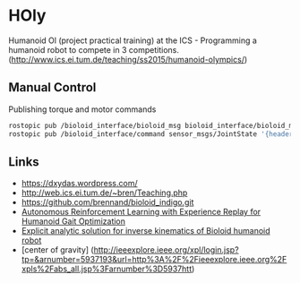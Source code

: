 # HOly
Humanoid Ol (project practical training) at the ICS - Programming a humanoid robot to compete in 3 competitions. (<http://www.ics.ei.tum.de/teaching/ss2015/humanoid-olympics/>)

## Manual Control
Publishing torque and motor commands
```bash
rostopic pub /bioloid_interface/bioloid_msg bioloid_interface/bioloid_msg '{motor_torque: [1,1,1,1,1,1,1,1,1,1,1,1,1,1,1,1,1,1]}'
rostopic pub /bioloid_interface/command sensor_msgs/JointState '{header: {stamp: now, frame_id: /world}, name: ['R_SAA', 'L_SAA', 'R_SFE', 'L_SFE', 'R_EB', 'L_EB', 'R_HAA', 'L_HAA', 'R_HR', 'L_HR', 'R_HFE', 'L_HFE', 'R_KFE', 'L_KFE', 'R_AFE', 'L_AFE', 'R_AR', 'L_AR'], position: [0.0, 0.0, 0.0, 0.0, 0.0, 0.0, 0.0, 0.0, 0.0, 0.0, 0.0, 0.0, 0.0, 0.0, 0.0, 0.0, 0.0, 1.0], velocity: [0.0, 0.0, 0.0, 0.0, 0.0, 0.0, 0.0, 0.0, 0.0, 0.0, 0.0, 0.0, 0.0, 0.0, 0.0, 0.0, 0.0, 1.0], effort: [0.0, 0.0, 0.0, 0.0, 0.0, 0.0, 0.0, 0.0, 0.0, 0.0, 0.0, 0.0, 0.0, 0.0, 0.0, 0.0, 0.0, 1.0]}' 
```

## Links
* <https://dxydas.wordpress.com/>
* <http://web.ics.ei.tum.de/~bren/Teaching.php>
* <https://github.com/brennand/bioloid_indigo.git>
* [Autonomous Reinforcement Learning with Experience Replay for Humanoid Gait Optimization](http://www.sciencedirect.com/science/article/pii/S1877050912007375)
* [Explicit analytic solution for inverse kinematics of Bioloid
humanoid robot](http://ieeexplore.ieee.org.eaccess.ub.tum.de/stamp/stamp.jsp?tp=&arnumber=6363315)
* [center of gravity] (http://ieeexplore.ieee.org/xpl/login.jsp?tp=&arnumber=5937193&url=http%3A%2F%2Fieeexplore.ieee.org%2Fxpls%2Fabs_all.jsp%3Farnumber%3D5937htt)
